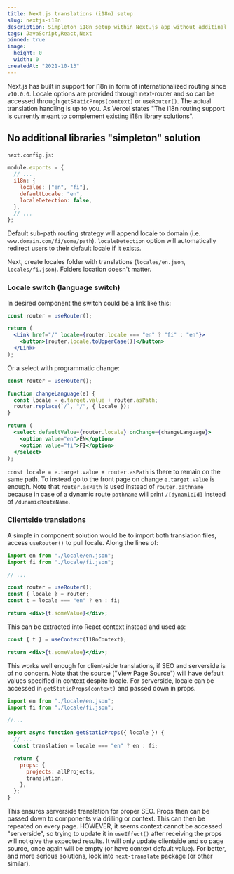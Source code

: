 ```yaml
---
title: Next.js translations (i18n) setup
slug: nextjs-i18n
description: Simpleton i18n setup within Next.js app without additinal packages.
tags: JavaScript,React,Next
pinned: true
image:
  height: 0
  width: 0
createdAt: "2021-10-13"
---
```


Next.js has built in support for i18n in form of internationalized routing since `v10.0.0`. Locale options are provided through next-router and so can be accessed through `getStaticProps(context)` or `useRouter()`. The actual translation handling is up to you. As Vercel states "The i18n routing support is currently meant to complement existing i18n library solutions".

## No additional libraries "simpleton" solution

`next.config.js`:

```js
module.exports = {
  // ...
  i18n: {
    locales: ["en", "fi"],
    defaultLocale: "en",
    localeDetection: false,
  },
  // ...
};
```

Default sub-path routing strategy will append locale to domain (i.e. `www.domain.com/fi/some/path`). `localeDetection` option will automatically redirect users to their default locale if it exists.

Next, create locales folder with translations (`locales/en.json`, `locales/fi.json`). Folders location doesn't matter.

### Locale switch (language switch)

In desired component the switch could be a link like this:

```jsx
const router = useRouter();

return (
  <Link href="/" locale={router.locale === "en" ? "fi" : "en"}>
    <button>{router.locale.toUpperCase()}</button>
  </Link>
);
```

Or a select with programmatic change:

```jsx
const router = useRouter();

function changeLanguage(e) {
  const locale = e.target.value + router.asPath;
  router.replace(`/`, "/", { locale });
}

return (
  <select defaultValue={router.locale} onChange={changeLanguage}>
    <option value="en">EN</option>
    <option value="fi">FI</option>
  </select>
);
```

`const locale = e.target.value + router.asPath` is there to remain on the same path. To instead go to the front page on change `e.target.value` is enough. Note that `router.asPath` is used instead of `router.pathname` because in case of a dynamic route `pathname` will print `/[dynamicId]` instead of `/dunamicRouteName`.

### Clientside translations

A simple in component solution would be to import both translation files, access `useRouter()` to pull locale. Along the lines of:

```jsx
import en from "./locale/en.json";
import fi from "./locale/fi.json";

// ...

const router = useRouter();
const { locale } = router;
const t = locale === "en" ? en : fi;

return <div>{t.someValue}</div>;
```

This can be extracted into React context instead and used as:

```jsx
const { t } = useContext(I18nContext);

return <div>{t.someValue}</div>;
```

This works well enough for client-side translations, if SEO and serverside is of no concern. Note that the source ("View Page Source") will have default values specified in context despite locale. For serverside, locale can be accessed in `getStaticProps(context)` and passed down in props.

```jsx
import en from "./locale/en.json";
import fi from "./locale/fi.json";

//...

export async function getStaticProps({ locale }) {
  // ...
  const translation = locale === "en" ? en : fi;

  return {
    props: {
      projects: allProjects,
      translation,
    },
  };
}
```

This ensures serverside translation for proper SEO. Props then can be passed down to components via drilling or context. This can then be repeated on every page. HOWEVER, it seems context cannot be accessed "serverside", so trying to update it in `useEffect()` after receiving the props will not give the expected results. It will only update clientside and so page source, once again will be empty (or have context default value). For better, and more serious solutions, look into `next-translate` package (or other similar).

